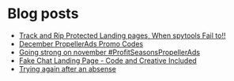 # Blog posts
<!-- BLOG-POST-LIST:START -->
- [Track and Rip Protected Landing pages, When spytools Fail to!!](https://afflift.com/f/threads/track-and-rip-protected-landing-pages-when-spytools-fail-to.10006/)
- [December PropellerAds Promo Codes](https://afflift.com/f/threads/december-propellerads-promo-codes.10021/)
- [Going strong on november #ProfitSeasonsPropellerAds](https://afflift.com/f/threads/going-strong-on-november-profitseasonspropellerads.9957/)
- [Fake Chat Landing Page - Code and Creative Included](https://afflift.com/f/threads/fake-chat-landing-page-code-and-creative-included.3884/)
- [Trying again after an absense](https://afflift.com/f/threads/trying-again-after-an-absense.9781/)
<!-- BLOG-POST-LIST:END -->

